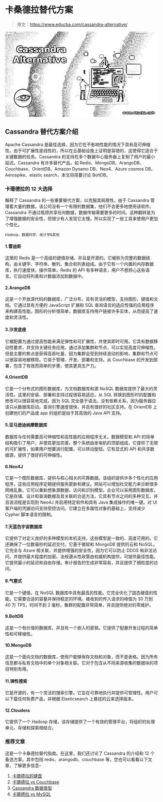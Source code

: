 # 卡桑德拉替代方案

> 原文：<https://www.educba.com/cassandra-alternative/>

![Cassandra Alternative  ](img/c64f508e4c75faa20d8b3f45b963d601.png)



## Cassandra 替代方案介绍

Apache Cassandra 是最佳选择，因为它在不影响性能的情况下具有高可伸缩性。由于可扩展性是线性的，所以在云基础设施上证明是容错的，这使得它适合于关键数据的任务。Cassandra 的支持在多个数据中心服务器上复制了用户的最小延迟。Cassandra 有许多替代产品，如 Redis、MongoDB、ArangoDB、Couchbase、OrientDB、Amazon Dynamo DB、Neo4、Azure cosmos DB、Aerospike、elastic search，本文将简要讨论 BoltDB。

### 卡珊德拉的 12 大选择

解释了 Cassandra 的一些重要替代方案，以克服其局限性。由于 Cassandra 管理着大量的数据，该公司没有一个有限的数据集，他们不会更多地使用该软件。Cassandra 不通过瓶颈共享任何数据，数据传输需要更多的时间。这种翻转是为了增强数据的安全性，但很少有人发现它太慢。所以实现了一些工具来使用户更加个性化。

<small>Hadoop、数据科学、统计学&其他</small>

#### 1.雷迪斯

这里的 Redis 是一个高级的键值存储，并且是开源的。它被称为完整的数据结构，由关键字、字符串、散列、集合和列表组成。由于它有一个内置的内存数据库，执行速度快，操作简单。Redis 的 API 有多种语言，用户不想担心这些语言。它自动将列表和计数器添加到数据中。

#### 2.ArangoDB

这是一个开放源代码的数据库，广泛分布，具有灵活的模型，支持图形、键值和文档。它通过具有方便的 JavaScript 扩展和 SQL 查询语言的适应性强的应用程序来构建高性能。图形的分析很简单，数据库支持用户链接许多实体，从而提高了速度和灵活性。

#### 3.沙发底座

它被配置为通过提高性能来满足弹性和可扩展性，并使其即时可用。它具有数据移动性要求，并支持关键任务应用。通过添加集群和节点，可以实现高度可伸缩性。但是主要的焦点是获得高吞吐量，因为集群会受到持续波动的影响，集群和节点可以很容易地被移除。它易于管理、开发、部署和支持。从 Couchbase 的开发到部署，包含了有效而简单的步骤，使其更具生产力。

#### 4.OrientDB

它是一个分布式的图形数据库，为文档数据库和源 NoSQL 数据库提供了最大的灵活性。这里的安装、部署和支持过程很容易适应。从 SQL 转换到图形时的配置和修改可以很容易地完成，因为 SQL 完全基于语法。没有依赖关系，因为服务器应该只从数据库启动。查询引擎速度很快，并且有很好的社区支持。在 OrientDB 上创建他们的产品或 app 的组织是由于其高效的 Java API 支持。

#### 5.亚马逊迪纳摩数据库

数据库与任何需要高可伸缩性和高性能的应用程序无关。数据模型和 API 的简单结构吸引了用户，并使其更加完善。整个系统由发电机的顶部组成，它提供了无限的可扩展性，如果用户想要进行配置，可以转动旋钮。它有显式的 API 和共享数据源，提供了很好的可伸缩性。

#### 6.Neo4J

它是一个图形数据库，提供与核心相关的可靠数据。该组织提供许多个性化的应用程序，这些应用程序定期提供服务更新和建议。网站可以增加社交能力来诊断很多网络乱象。它可以重新想象源数据，访问和识别模型。企业可以采用图形数据库，它是存储、设计和查询数据及其关联的合适方法。它具有节点之间的多种交互，并且该流程是实现到 Neo4J 并启用特定软件和具有 Java 集成操作的唯一键。对 UI 客户端的凭据访问支持受控访问。它建立在多属性对象的基础上，支持减少 Cypher 脚本语言的限制。

#### 7.天蓝色宇宙数据库

它提供了对定义良好的多种模型的本机支持，这些模型是一致的、高度可用的。它还确保了一位数毫秒的延迟交付。它基于微软和 MongoDB 提供的云和 NoSQL。它完全与 Azure 相关联，并提供增强的安全性，因为它可以防止 DDOS 和非法访问，并提供最大程度的加密。法规遵从性政策由权威机构提供，可提供最佳性能。它提供最小的延迟和自由存储。审计报告的生成非常容易，并且提供了细粒度的访问。

#### 8.气塞式

它是一个键值，在 NoSQL 数据库中具有最高的性能。它完全优化了固态硬盘的性能。它需要合适的容量并保持稳定的环境。接收到的传入请求的峰值为 30 万到 40 万 TPS，时间不到 2 毫秒。集群的配置非常简单，并且提供绝对的零维护。

#### 9.BoltDB

这是一个有价值的数据库，并且有一个嵌入的密钥。它提供了配置开发过程的简单性和可移植性。

#### 10.MongoDB

这是一个面向文档的数据库，使用户能够保存文档和对象，而不是表格。因为所有信息都与私有文档中的单个对象相关联。它对于包含从不同来源收集的数据块的项目特别有用。

#### 11.弹性搜索

它是开源的，有一个灵活的搜索引擎。它旨在可靠地执行并提供可管理性。用户可以下载任何免费产品，并根据 Elasticsearch 上悬挂的云来选择版本。

#### 12.Cloudera

它提供了一个 Hadoop 存储，该存储提供了一个有效的管理平台，将组织的处理单元、存储和探索相结合。

### 推荐文章

这是一个卡桑德拉替代指南。在这里，我们还讨论了 Cassandra 的介绍和 12 个备选方案，其中包括 redis、arangodb、couchbase 等。您也可以看看以下文章，了解更多信息–

1.  [卡珊德拉的键盘](https://www.educba.com/keyspace-in-cassandra/)
2.  [卡珊德拉 vs Couchbase](https://www.educba.com/cassandra-vs-couchbase/)
3.  [Cassandra 数据类型](https://www.educba.com/cassandra-data-types/)
4.  [卡珊德拉 vs MySQL](https://www.educba.com/cassandra-vs-mysql/)





